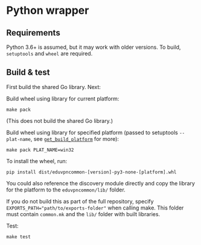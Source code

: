 # Python wrapper

## Requirements

Python 3.6+ is assumed, but it may work with older versions. To build, `setuptools` and `wheel` are required.

## Build & test

First build the shared Go library. Next:

Build wheel using library for current platform:

```shell
make pack
```

(This does not build the shared Go library.)

Build wheel using library for specified platform (passed to setuptools `--plat-name`,
see [`get_build_platform`](https://setuptools.pypa.io/en/latest/pkg_resources.html?highlight=get_build_platform#platform-utilities)
for more):

```shell
make pack PLAT_NAME=win32
```

To install the wheel, run:

```shell
pip install dist/eduvpncommon-[version]-py3-none-[platform].whl
```

You could also reference the discovery module directly and copy the library for the platform to the `eduvpncommon/lib/`
folder.

If you do not build this as part of the full repository, specify `EXPORTS_PATH="path/to/exports-folder"` when calling
make. This folder must contain `common.mk` and the `lib/` folder with built libraries.

Test:

```shell
make test
```
